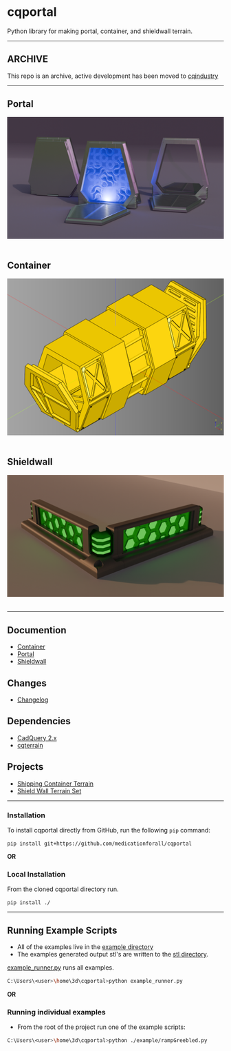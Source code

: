 # cqportal
Python library for making portal, container, and shieldwall terrain.

---

## ARCHIVE
This repo is an archive, active development has been moved to [cqindustry](https://github.com/medicationforall/cqindustry)

---

## Portal
[![](./documentation/image/portal/cover.png)](documentation/portal.md)<br /><br />


## Container
[![](./documentation/image/container/31.png)](documentation/container.md)<br /><br />

## Shieldwall
[![](./documentation/image/shieldwall/58.png)](documentation/shieldwall.md)<br /><br />

---

## Documention
* [Container](documentation/container.md)
* [Portal](documentation/portal.md)
* [Shieldwall](documentation/shieldwall.md)
  

## Changes
* [Changelog](./changes.md)

## Dependencies
* [CadQuery 2.x](https://github.com/CadQuery/cadquery)
* [cqterrain](https://github.com/medicationforall/cqterrain)

## Projects
* [Shipping Container Terrain](https://miniforall.com/shippingcontainer)
* [Shield Wall Terrain Set](https://miniforall.com/shieldwall)

---


### Installation
To install cqportal directly from GitHub, run the following `pip` command:

	pip install git+https://github.com/medicationforall/cqportal

**OR**

### Local Installation
From the cloned cqportal directory run.

	pip install ./


---

## Running Example Scripts

* All of the examples live in the [example directory](./example)
* The examples generated output stl's are written to the [stl directory](./stl).

[example_runner.py](example_runner.py) runs all examples.

``` bash
C:\Users\<user>\home\3d\cqportal>python example_runner.py
```

**OR**

### Running individual examples
* From the root of the project run one of the example scripts:
  
``` bash
C:\Users\<user>\home\3d\cqportal>python ./example/rampGreebled.py
```
